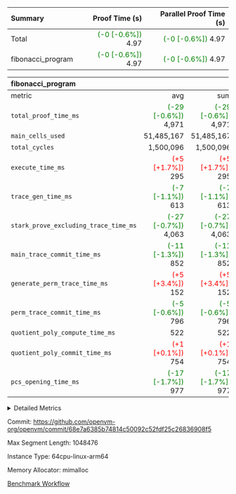 | Summary | Proof Time (s) | Parallel Proof Time (s) |
|:---|---:|---:|
| Total | <span style='color: green'>(-0 [-0.6%])</span> 4.97 | <span style='color: green'>(-0 [-0.6%])</span> 4.97 |
| fibonacci_program | <span style='color: green'>(-0 [-0.6%])</span> 4.97 | <span style='color: green'>(-0 [-0.6%])</span> 4.97 |


| fibonacci_program |||||
|:---|---:|---:|---:|---:|
|metric|avg|sum|max|min|
| `total_proof_time_ms ` | <span style='color: green'>(-29 [-0.6%])</span> 4,971 | <span style='color: green'>(-29 [-0.6%])</span> 4,971 | <span style='color: green'>(-29 [-0.6%])</span> 4,971 | <span style='color: green'>(-29 [-0.6%])</span> 4,971 |
| `main_cells_used     ` |  51,485,167 |  51,485,167 |  51,485,167 |  51,485,167 |
| `total_cycles        ` |  1,500,096 |  1,500,096 |  1,500,096 |  1,500,096 |
| `execute_time_ms     ` | <span style='color: red'>(+5 [+1.7%])</span> 295 | <span style='color: red'>(+5 [+1.7%])</span> 295 | <span style='color: red'>(+5 [+1.7%])</span> 295 | <span style='color: red'>(+5 [+1.7%])</span> 295 |
| `trace_gen_time_ms   ` | <span style='color: green'>(-7 [-1.1%])</span> 613 | <span style='color: green'>(-7 [-1.1%])</span> 613 | <span style='color: green'>(-7 [-1.1%])</span> 613 | <span style='color: green'>(-7 [-1.1%])</span> 613 |
| `stark_prove_excluding_trace_time_ms` | <span style='color: green'>(-27 [-0.7%])</span> 4,063 | <span style='color: green'>(-27 [-0.7%])</span> 4,063 | <span style='color: green'>(-27 [-0.7%])</span> 4,063 | <span style='color: green'>(-27 [-0.7%])</span> 4,063 |
| `main_trace_commit_time_ms` | <span style='color: green'>(-11 [-1.3%])</span> 852 | <span style='color: green'>(-11 [-1.3%])</span> 852 | <span style='color: green'>(-11 [-1.3%])</span> 852 | <span style='color: green'>(-11 [-1.3%])</span> 852 |
| `generate_perm_trace_time_ms` | <span style='color: red'>(+5 [+3.4%])</span> 152 | <span style='color: red'>(+5 [+3.4%])</span> 152 | <span style='color: red'>(+5 [+3.4%])</span> 152 | <span style='color: red'>(+5 [+3.4%])</span> 152 |
| `perm_trace_commit_time_ms` | <span style='color: green'>(-5 [-0.6%])</span> 796 | <span style='color: green'>(-5 [-0.6%])</span> 796 | <span style='color: green'>(-5 [-0.6%])</span> 796 | <span style='color: green'>(-5 [-0.6%])</span> 796 |
| `quotient_poly_compute_time_ms` |  522 |  522 |  522 |  522 |
| `quotient_poly_commit_time_ms` | <span style='color: red'>(+1 [+0.1%])</span> 754 | <span style='color: red'>(+1 [+0.1%])</span> 754 | <span style='color: red'>(+1 [+0.1%])</span> 754 | <span style='color: red'>(+1 [+0.1%])</span> 754 |
| `pcs_opening_time_ms ` | <span style='color: green'>(-17 [-1.7%])</span> 977 | <span style='color: green'>(-17 [-1.7%])</span> 977 | <span style='color: green'>(-17 [-1.7%])</span> 977 | <span style='color: green'>(-17 [-1.7%])</span> 977 |



<details>
<summary>Detailed Metrics</summary>

| group | num_segments | keygen_time_ms | commit_exe_time_ms |
| --- | --- | --- | --- |
| fibonacci_program | 1 | 406 | 5 | 

| group | air_name | quotient_deg | interactions | constraints |
| --- | --- | --- | --- | --- |
| fibonacci_program | AccessAdapterAir<16> | 4 | 5 | 11 | 
| fibonacci_program | AccessAdapterAir<2> | 4 | 5 | 11 | 
| fibonacci_program | AccessAdapterAir<32> | 4 | 5 | 11 | 
| fibonacci_program | AccessAdapterAir<4> | 4 | 5 | 11 | 
| fibonacci_program | AccessAdapterAir<64> | 4 | 5 | 11 | 
| fibonacci_program | AccessAdapterAir<8> | 4 | 5 | 11 | 
| fibonacci_program | BitwiseOperationLookupAir<8> | 2 | 2 | 4 | 
| fibonacci_program | MemoryMerkleAir<8> | 4 | 4 | 38 | 
| fibonacci_program | PersistentBoundaryAir<8> | 4 | 3 | 5 | 
| fibonacci_program | PhantomAir | 4 | 3 | 4 | 
| fibonacci_program | Poseidon2PeripheryAir<BabyBearParameters>, 1> | 2 | 1 | 286 | 
| fibonacci_program | ProgramAir | 1 | 1 | 4 | 
| fibonacci_program | RangeTupleCheckerAir<2> | 1 | 1 | 4 | 
| fibonacci_program | Rv32HintStoreAir | 4 | 18 | 23 | 
| fibonacci_program | VariableRangeCheckerAir | 1 | 1 | 4 | 
| fibonacci_program | VmAirWrapper<Rv32BaseAluAdapterAir, BaseAluCoreAir<4, 8> | 4 | 20 | 31 | 
| fibonacci_program | VmAirWrapper<Rv32BaseAluAdapterAir, LessThanCoreAir<4, 8> | 4 | 18 | 36 | 
| fibonacci_program | VmAirWrapper<Rv32BaseAluAdapterAir, ShiftCoreAir<4, 8> | 4 | 24 | 85 | 
| fibonacci_program | VmAirWrapper<Rv32BranchAdapterAir, BranchEqualCoreAir<4> | 4 | 11 | 17 | 
| fibonacci_program | VmAirWrapper<Rv32BranchAdapterAir, BranchLessThanCoreAir<4, 8> | 4 | 13 | 32 | 
| fibonacci_program | VmAirWrapper<Rv32CondRdWriteAdapterAir, Rv32JalLuiCoreAir> | 4 | 10 | 15 | 
| fibonacci_program | VmAirWrapper<Rv32JalrAdapterAir, Rv32JalrCoreAir> | 4 | 16 | 16 | 
| fibonacci_program | VmAirWrapper<Rv32LoadStoreAdapterAir, LoadSignExtendCoreAir<4, 8> | 4 | 18 | 27 | 
| fibonacci_program | VmAirWrapper<Rv32LoadStoreAdapterAir, LoadStoreCoreAir<4> | 4 | 17 | 34 | 
| fibonacci_program | VmAirWrapper<Rv32MultAdapterAir, DivRemCoreAir<4, 8> | 4 | 25 | 76 | 
| fibonacci_program | VmAirWrapper<Rv32MultAdapterAir, MulHCoreAir<4, 8> | 4 | 24 | 23 | 
| fibonacci_program | VmAirWrapper<Rv32MultAdapterAir, MultiplicationCoreAir<4, 8> | 4 | 19 | 13 | 
| fibonacci_program | VmAirWrapper<Rv32RdWriteAdapterAir, Rv32AuipcCoreAir> | 4 | 12 | 11 | 
| fibonacci_program | VmConnectorAir | 4 | 5 | 9 | 

| group | air_name | segment | rows | prep_cols | perm_cols | main_cols | cells |
| --- | --- | --- | --- | --- | --- | --- | --- |
| fibonacci_program | AccessAdapterAir<8> | 0 | 32 |  | 12 | 17 | 928 | 
| fibonacci_program | BitwiseOperationLookupAir<8> | 0 | 65,536 | 3 | 8 | 2 | 655,360 | 
| fibonacci_program | MemoryMerkleAir<8> | 0 | 256 |  | 12 | 32 | 11,264 | 
| fibonacci_program | PersistentBoundaryAir<8> | 0 | 32 |  | 8 | 20 | 896 | 
| fibonacci_program | PhantomAir | 0 | 1 |  | 8 | 6 | 14 | 
| fibonacci_program | Poseidon2PeripheryAir<BabyBearParameters>, 1> | 0 | 256 |  | 8 | 300 | 78,848 | 
| fibonacci_program | ProgramAir | 0 | 4,096 |  | 8 | 10 | 73,728 | 
| fibonacci_program | RangeTupleCheckerAir<2> | 0 | 524,288 | 2 | 8 | 1 | 4,718,592 | 
| fibonacci_program | Rv32HintStoreAir | 0 | 4 |  | 24 | 32 | 224 | 
| fibonacci_program | VariableRangeCheckerAir | 0 | 262,144 | 2 | 8 | 1 | 2,359,296 | 
| fibonacci_program | VmAirWrapper<Rv32BaseAluAdapterAir, BaseAluCoreAir<4, 8> | 0 | 1,048,576 |  | 28 | 36 | 67,108,864 | 
| fibonacci_program | VmAirWrapper<Rv32BaseAluAdapterAir, LessThanCoreAir<4, 8> | 0 | 524,288 |  | 24 | 37 | 31,981,568 | 
| fibonacci_program | VmAirWrapper<Rv32BranchAdapterAir, BranchEqualCoreAir<4> | 0 | 262,144 |  | 16 | 26 | 11,010,048 | 
| fibonacci_program | VmAirWrapper<Rv32BranchAdapterAir, BranchLessThanCoreAir<4, 8> | 0 | 8 |  | 20 | 32 | 416 | 
| fibonacci_program | VmAirWrapper<Rv32CondRdWriteAdapterAir, Rv32JalLuiCoreAir> | 0 | 131,072 |  | 16 | 18 | 4,456,448 | 
| fibonacci_program | VmAirWrapper<Rv32JalrAdapterAir, Rv32JalrCoreAir> | 0 | 16 |  | 20 | 28 | 768 | 
| fibonacci_program | VmAirWrapper<Rv32LoadStoreAdapterAir, LoadStoreCoreAir<4> | 0 | 16 |  | 28 | 41 | 1,104 | 
| fibonacci_program | VmAirWrapper<Rv32RdWriteAdapterAir, Rv32AuipcCoreAir> | 0 | 8 |  | 16 | 20 | 288 | 
| fibonacci_program | VmConnectorAir | 0 | 2 | 1 | 12 | 5 | 34 | 

| group | segment | trace_gen_time_ms | total_proof_time_ms | total_cycles | total_cells | stark_prove_excluding_trace_time_ms | quotient_poly_compute_time_ms | quotient_poly_commit_time_ms | perm_trace_commit_time_ms | pcs_opening_time_ms | main_trace_commit_time_ms | main_cells_used | generate_perm_trace_time_ms | execute_time_ms |
| --- | --- | --- | --- | --- | --- | --- | --- | --- | --- | --- | --- | --- | --- | --- |
| fibonacci_program | 0 | 613 | 4,971 | 1,500,096 | 122,458,688 | 4,063 | 522 | 754 | 796 | 977 | 852 | 51,485,167 | 152 | 295 | 

</details>


Commit: https://github.com/openvm-org/openvm/commit/68e7a6385b74814c50092c52fdf25c26836908f5

Max Segment Length: 1048476

Instance Type: 64cpu-linux-arm64

Memory Allocator: mimalloc

[Benchmark Workflow](https://github.com/openvm-org/openvm/actions/runs/13804307800)
